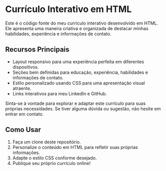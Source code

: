 # Currículo Interativo em HTML

Este é o código fonte do meu currículo interativo desenvolvido em HTML. Ele apresenta uma maneira criativa e organizada de destacar minhas habilidades, experiência e informações de contato.

## Recursos Principais

- Layout responsivo para uma experiência perfeita em diferentes dispositivos.
- Seções bem definidas para educação, experiência, habilidades e informações de contato.
- Estilo personalizado usando CSS para uma apresentação visual atraente.
- Links interativos para meu LinkedIn e GitHub.

Sinta-se à vontade para explorar e adaptar este currículo para suas próprias necessidades. Se tiver alguma dúvida ou sugestão, não hesite em entrar em contato.

## Como Usar

1. Faça um clone deste repositório.
2. Personalize o conteúdo em HTML para refletir suas próprias informações.
3. Adapte o estilo CSS conforme desejado.
4. Publique seu próprio currículo online!
